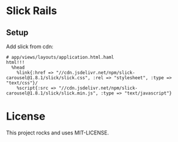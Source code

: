 # Slick Rails

## Setup

Add slick from cdn:

    # app/views/layouts/application.html.haml
    html!!!
      %head
        %link{:href => "//cdn.jsdelivr.net/npm/slick-carousel@1.8.1/slick/slick.css", :rel => "stylesheet", :type => "text/css"}/
        %script{:src => "//cdn.jsdelivr.net/npm/slick-carousel@1.8.1/slick/slick.min.js", :type => "text/javascript"}

# License

This project rocks and uses MIT-LICENSE.